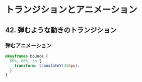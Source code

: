 # トランジションとアニメーション
## 42. 弾むような動きのトランジション
### 弾むアニメーション

```css
@keyframes bounce {
  60%, 80%, to {
    transform: translateY(350px);
  }
}
```
